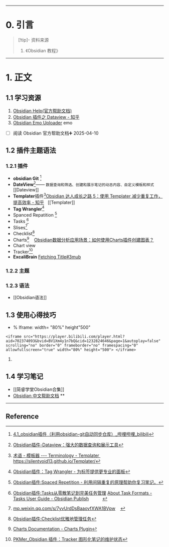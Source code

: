 ```table-of-contents
```
---
# 0. 引言
> [!tip]- 资料来源
> 1. 《Obsidian 教程》

----
# 1. 正文
## 1.1 学习资源 
1. [Obsidian Help(官方帮助文档)](https://help.obsidian.md/properties) 
2. [Obsidian 插件之 Dataview - 知乎](https://zhuanlan.zhihu.com/p/373623264)
3. [Obsidian Emo Uploader](https://lestua.eu.org/notes/2022/10/16/172318/) emo 
- [ ] 阅读 Obsidian 官方帮助文档➕ 2025-04-10  
## 1.2 插件主题语法
### 1.2.1 插件 
-  **obsidian Git** [^1]                                                                         
- **DateView**[^2]—— `数据查询和筛选、创建和展示笔记的动态内容、自定义模板和样式` [[Dateview]]
- **Templater**插件[^3][Obsidian 达人成长之路 5：使用 Templater 减少重复工作，提高效率 - 知乎](https://zhuanlan.zhihu.com/p/703459656)   [[Templater]]       
- **Tag Wrangler**[^4]              
- Spanced Repatition [^5]            
- Tasks [^6]                          
- Slises[^7]        
- Checklist[^8]      
- Charts[^9]    [Obsidian数据分析应用场景：如何使用Charts插件创建图表？](https://mp.weixin.qq.com/s/pQFveijAqUAuAa0N-uToxw)
- Chart view     
- Tracker[^10]       
- **ExcaliBrain** [Fetching Title#3mub](https://mp.weixin.qq.com/s/OZaw466SAt0v2Zy5fZkAtg?poc_token=HGM9MWijWvniyOOMtD7KulhjMOS_mIIwiS1Hu9Dp)
### 1.2.2 主题 


### 1.2.3 语法
- [[Obsidian语法]]

## 1.3 使用心得技巧 

- % Iframe: width= "80%" height"500"   
```
<iframe src="https://player.bilibili.com/player.html?aid=702374093&bvid=BV1Xm4y1n7bQ&cid=1232824646&page=1&autoplay=false" scrolling="no" border="0" frameborder="no" framespacing="0" allowfullscreen="true" width="80%" height="500"> </iframe>
```
1. 



## 1.4 学习笔记
- [[简睿学堂Obsidian合集]]
- [ Obsidian 中文帮助文档](https://publish.obsidian.md/help-zh/%E7%94%B1%E6%AD%A4%E5%BC%80%E5%A7%8B)
**
---

## Reference 

[^1]: [4.1_obsidian插件（利用obsidian-git自动同步仓库）_哔哩哔哩_bilibili](https://www.bilibili.com/video/BV1jkNUeTEMW/?spm_id_from=333.337.search-card.all.click&vd_source=d1167fc706d8bb4a356a82d19d9d3304)

[^2]: [Obsidian插件-Dataview：强大的数据查询和展示工具](https://mp.weixin.qq.com/s/hsUEtKiLf2sTSlmEEqSFxA)

[^3]: [术语 - 模板器 --- Terminology - Templater  ](https://silentvoid13.github.io/Templater/terminology.html)
	https://silentvoid13.github.io/Templater/

[^4]: [Obsidian插件：Tag Wrangler - 为标签提供更专业的面板](https://mp.weixin.qq.com/s/VKSUAWTOuqmXqTBLPYcQ0Q)

[^5]: [Obsidian插件:​Spaced Repetition - 利用间隔重复的原理帮助你复习笔记。](https://mp.weixin.qq.com/s/p69yS9oujBfuh10lxbgYuA)

[^6]: [Obsidian插件:​Tasks从零散笔记到完美任务管理](https://mp.weixin.qq.com/s/-AZZZZ_Shf7DlskCsLOmkg)
	[About Task Formats - Tasks User Guide - Obsidian Publish](https://publish.obsidian.md/tasks/Reference/Task+Formats/About+Task+Formats)            

[^7]: [mp.weixin.qq.com/s/7yvUrdDsBaaovfXWA1BVpw](https://mp.weixin.qq.com/s/7yvUrdDsBaaovfXWA1BVpw)     

[^8]: [Obsidian插件:Checklist优雅地管理任务](https://mp.weixin.qq.com/s/rskeTs72G0oFRqBpqhX43Q)

[^9]: [Charts Documentation - Charts Plugin](https://charts.phib.ro/Meta/Charts/Charts+Documentation)

[^10]: [PKMer_Obsidian 插件：Tracker 图形化笔记的维护状态](https://pkmer.cn/Pkmer-Docs/10-obsidian/obsidian%E7%A4%BE%E5%8C%BA%E6%8F%92%E4%BB%B6/obsidian-tracker/)

